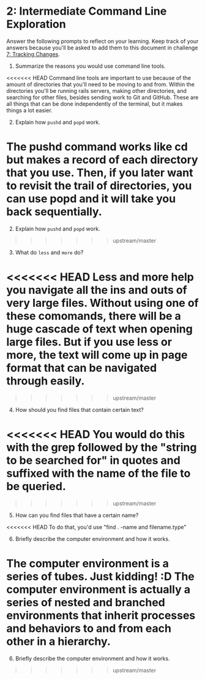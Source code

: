 # 2: Intermediate Command Line Exploration

Answer the following prompts to reflect on your learning. Keep track of your answers because you'll be asked to add them to this document in challenge [7: Tracking Changes](../7-tracking-changes).

1. Summarize the reasons you would use command line tools.

<<<<<<< HEAD
Command line tools are important to use because of the amount of directories that you'll need to be moving to and from. Within the directories you'll be running rails servers, making other directories, and searching for other files, besides sending work to Git and GitHub. These are all things that can be done independently of the terminal, but it makes things a lot easier. 

2. Explain how `pushd` and `popd` work.

The pushd command works like cd but makes a record of each directory that you use.  Then, if you later want to revisit the trail of directories, you can use popd and it will take you back sequentially. 
=======


2. Explain how `pushd` and `popd` work.

>>>>>>> upstream/master


3. What do `less` and `more` do?

<<<<<<< HEAD
Less and more help you navigate all the ins and outs of very large files. Without using one of these comomands, there will be a huge cascade of text when opening large files. But if you use less or more, the text will come up in page format that can be navigated through easily. 
=======
>>>>>>> upstream/master


4. How should you find files that contain certain text?

<<<<<<< HEAD
You would do this with the grep followed by the "string to be searched for" in quotes and suffixed with the name of the file to be queried.
=======
>>>>>>> upstream/master


5. How can you find files that have a certain name?

<<<<<<< HEAD
To do that, you'd use "find . -name and filename.type"


6. Briefly describe the computer environment and how it works.

The computer environment is a series of tubes. Just kidding! :D The computer environment is actually a series of nested and branched environments that inherit processes and behaviors to and from each other in a hierarchy. 
=======


6. Briefly describe the computer environment and how it works.
>>>>>>> upstream/master
